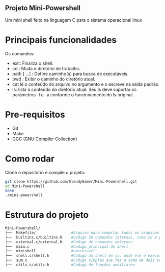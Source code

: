 ## Projeto Mini-Powershell
Um mini shell feito na linguagem C para o sistema operacional linux

# Principais funcionalidades
Os comandos: 
  - exit: Finaliza o shell.
  - cd <caminho>: Muda o diretório de trabalho.
  - path <caminho> [<caminho> <caminho> ...] : Define caminho(s) para busca de executáveis.
  - pwd : Exibir o caminho do diretório atual.
  - cat <arquivo> lê o conteúdo do arquivo no argumento e o escreve na saída padrão.
  - ls: lista o conteúdo do diretório atual. Seu ls deve suportar os parâmetros -l e -a conforme o funcionamento do ls original.

# Pre-requisitos
  - Git
  - Make
  - GCC (GNU Compiler Collection)

# Como rodar
Clone o repositório e compile o projeto:
 ```bash
git clone https://github.com/SlendyGamer/Mini-Powershell.git
cd Mini-Powershell
make
./mini-powershell
```

# Estrutura do projeto
```makefile
Mini-Powershell/
├──  Makefile/                #Arquivo para compilar todos os arquivos
├──  builtins.c/builtins.h    #Codigo de comandos internos, como cd e pwd
├──  external.c/external.h    #Codigo de comandos externos
├──  main.c                   #Codigo principal do shell
├──  minishell                #executavel
├──  shell.c/shell.h          #Codigo do shell em si, onde ele é executado
├──  sum.c                    #Codigo simples que faz a soma de dois valores
├──  utils.c/utils.h          #Codigo de funções auxiliares
```
